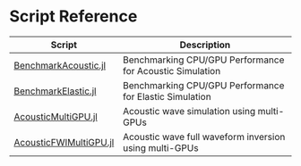 # Script Reference

| Script                                                       | Description                                              |
| ------------------------------------------------------------ | -------------------------------------------------------- |
| [BenchmarkAcoustic.jl](https://github.com/wayneweiqiang/ADSeismic.jl/blob/master/test/BenchmarkAcoustic.jl) | Benchmarking CPU/GPU Performance for Acoustic Simulation |
| [BenchmarkElastic.jl](https://github.com/wayneweiqiang/ADSeismic.jl/blob/master/test/BenchmarkElastic.jl) | Benchmarking CPU/GPU Performance for Elastic Simulation  |
| [AcousticMultiGPU.jl](https://github.com/wayneweiqiang/ADSeismic.jl/blob/master/test/AcousticMultiGPU.jl) | Acoustic wave simulation using multi-GPUs                |
| [AcousticFWIMultiGPU.jl](https://github.com/wayneweiqiang/ADSeismic.jl/blob/master/test/AcousticFWIMultiGPU.jl) | Acoustic wave full waveform inversion using multi-GPUs                |

